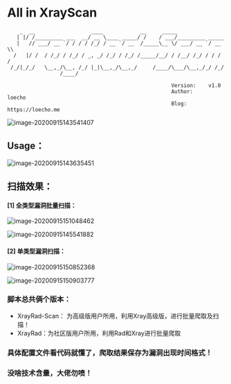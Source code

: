 # All in XrayScan





```python2
    _  __                  ____            __     _____
   | |/ /_________ ___  __/ __ \____ _____/ /    / ___/_________ _____
   |   // ___/ __ `/ / / / /_/ / __ `/ __  /_____\__ \/ ___/ __ `/ __ \\
  /   |/ /  / /_/ / /_/ / _, _/ /_/ / /_/ /_____/__/ / /__/ /_/ / / / /
 /_/|_/_/   \__,_/\__, /_/ |_|\__,_/\__,_/     /____/\___/\__,_/_/ /_/
                 /____/

                                                     Version:    v1.0
                                                     Author:     loecho
                                                     Blog:       https://loecho.me
```



![image-20200915143541407](https://loecho.oss-cn-beijing.aliyuncs.com/Blog-Img/20200915143542.png)



## Usage：

![image-20200915143635451](https://loecho.oss-cn-beijing.aliyuncs.com/Blog-Img/20200915143635.png)





## 扫描效果：



####   [1] 全类型漏洞批量扫描：

![image-20200915151048462](https://loecho.oss-cn-beijing.aliyuncs.com/Blog-Img/20200915151058.png)



![image-20200915145541882](https://loecho.oss-cn-beijing.aliyuncs.com/Blog-Img/20200915145606.png)



#### [2] 单类型漏洞扫描：

![image-20200915150852368](https://loecho.oss-cn-beijing.aliyuncs.com/Blog-Img/20200915150852.png)

![image-20200915150903777](https://loecho.oss-cn-beijing.aliyuncs.com/Blog-Img/20200915150903.png)



 ###  脚本总共俩个版本：

- XrayRad-Scan： 为高级版用户所用，利用Xray高级版，进行批量爬取及扫描！
- XrayRad：为社区版用户所用，利用Rad和Xray进行批量爬取

### 具体配置文件看代码就懂了，爬取结果保存为漏洞出现时间格式！

### 没啥技术含量，大佬勿喷！



